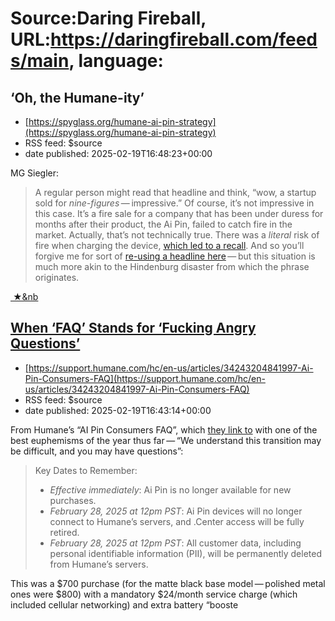 # Source:Daring Fireball, URL:https://daringfireball.com/feeds/main, language:

## ‘Oh, the Humane-ity’
 - [https://spyglass.org/humane-ai-pin-strategy](https://spyglass.org/humane-ai-pin-strategy)
 - RSS feed: $source
 - date published: 2025-02-19T16:48:23+00:00

<p>MG Siegler:</p>

<blockquote>
  <p>A regular person might read that headline and think, “wow, a
startup sold for <em>nine-figures</em> — impressive.” Of course, it’s
not impressive in this case. It’s a fire sale for a company that
has been under duress for months after their product, the Ai Pin,
failed to catch fire in the market. Actually, that’s not
technically true. There was a <em>literal</em> risk of fire when charging
the device, <a href="https://www.cpsc.gov/Recalls/2025/Humane-Recalls-Charge-Case-Accessory-for-Ai-Pin-Due-to-Lithium-Battery-Fire-Hazard?ref=spyglass.org">which led to a recall</a>. And so you’ll forgive
me for sort of <a href="https://spyglass.org/vision-pro-launch-disaster/">re-using a headline here</a> — but this
situation is much more akin to the Hindenburg disaster from which
the phrase originates.</p>
</blockquote>

<div>
<a  title="Permanent link to ‘‘Oh, the Humane-ity’’"  href="https://daringfireball.net/linked/2025/02/19/oh-the-humane-ity">&nbsp;★&nb

## When ‘FAQ’ Stands for ‘Fucking Angry Questions’
 - [https://support.humane.com/hc/en-us/articles/34243204841997-Ai-Pin-Consumers-FAQ](https://support.humane.com/hc/en-us/articles/34243204841997-Ai-Pin-Consumers-FAQ)
 - RSS feed: $source
 - date published: 2025-02-19T16:43:14+00:00

<p>From Humane’s “AI Pin Consumers FAQ”, which <a href="https://support.humane.com/hc/en-us/articles/34374173951373-Important-Update-for-Consumer-Ai-Pin-Customers">they link to</a> with one of the best euphemisms of the year thus far — “We understand this transition may be difficult, and you may have questions”:</p>

<blockquote>
  <p>Key Dates to Remember:</p>

<ul>
<li><em>Effective immediately</em>: Ai Pin is no longer available for new
purchases.</li>
<li><em>February 28, 2025 at 12pm PST</em>: Ai Pin devices will no longer
connect to Humane’s servers, and .Center access will be fully
retired.</li>
<li><em>February 28, 2025 at 12pm PST</em>: All customer data, including
personal identifiable information (PII), will be permanently
deleted from Humane’s servers.</li>
</ul>
</blockquote>

<p>This was a $700 purchase (for the matte black base model — polished metal ones were $800) with a mandatory $24/month service charge (which included cellular networking) and extra battery “booste

